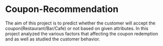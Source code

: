# Coupon-Recommendation
The aim of this project is to predict whether the customer will accept the coupon(Restaurant/Bar/Cafe) or not based on given attributes. In this project analyzed the various factors that affecting the coupon redemption and as well as studied the customer behavior. 
